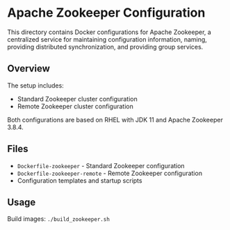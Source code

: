 # Apache Zookeeper Configuration

This directory contains Docker configurations for Apache Zookeeper, a centralized service for maintaining configuration information, naming, providing distributed synchronization, and providing group services.

## Overview

The setup includes:
- Standard Zookeeper cluster configuration
- Remote Zookeeper cluster configuration

Both configurations are based on RHEL with JDK 11 and Apache Zookeeper 3.8.4.

## Files

- `Dockerfile-zookeeper` - Standard Zookeeper configuration
- `Dockerfile-zookeeper-remote` - Remote Zookeeper configuration
- Configuration templates and startup scripts

## Usage

Build images: `./build_zookeeper.sh`
